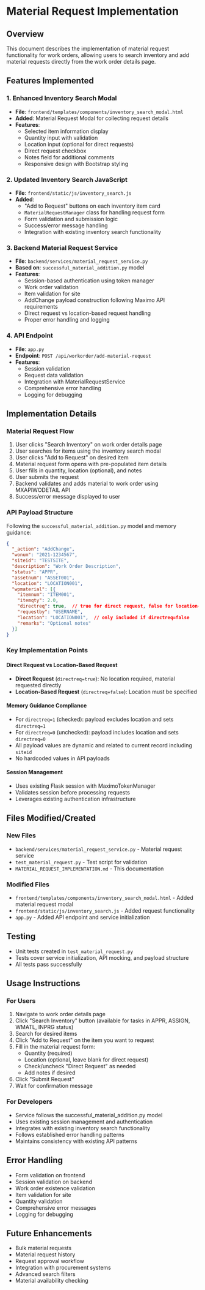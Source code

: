 # Material Request Implementation

## Overview
This document describes the implementation of material request functionality for work orders, allowing users to search inventory and add material requests directly from the work order details page.

## Features Implemented

### 1. Enhanced Inventory Search Modal
- **File**: `frontend/templates/components/inventory_search_modal.html`
- **Added**: Material Request Modal for collecting request details
- **Features**:
  - Selected item information display
  - Quantity input with validation
  - Location input (optional for direct requests)
  - Direct request checkbox
  - Notes field for additional comments
  - Responsive design with Bootstrap styling

### 2. Updated Inventory Search JavaScript
- **File**: `frontend/static/js/inventory_search.js`
- **Added**: 
  - "Add to Request" buttons on each inventory item card
  - `MaterialRequestManager` class for handling request form
  - Form validation and submission logic
  - Success/error message handling
  - Integration with existing inventory search functionality

### 3. Backend Material Request Service
- **File**: `backend/services/material_request_service.py`
- **Based on**: `successful_material_addition.py` model
- **Features**:
  - Session-based authentication using token manager
  - Work order validation
  - Item validation for site
  - AddChange payload construction following Maximo API requirements
  - Direct request vs location-based request handling
  - Proper error handling and logging

### 4. API Endpoint
- **File**: `app.py`
- **Endpoint**: `POST /api/workorder/add-material-request`
- **Features**:
  - Session validation
  - Request data validation
  - Integration with MaterialRequestService
  - Comprehensive error handling
  - Logging for debugging

## Implementation Details

### Material Request Flow
1. User clicks "Search Inventory" on work order details page
2. User searches for items using the inventory search modal
3. User clicks "Add to Request" on desired item
4. Material request form opens with pre-populated item details
5. User fills in quantity, location (optional), and notes
6. User submits the request
7. Backend validates and adds material to work order using MXAPIWODETAIL API
8. Success/error message displayed to user

### API Payload Structure
Following the `successful_material_addition.py` model and memory guidance:

```json
{
  "_action": "AddChange",
  "wonum": "2021-1234567",
  "siteid": "TESTSITE",
  "description": "Work Order Description",
  "status": "APPR",
  "assetnum": "ASSET001",
  "location": "LOCATION001",
  "wpmaterial": [{
    "itemnum": "ITEM001",
    "itemqty": 2.0,
    "directreq": true,  // true for direct request, false for location-based
    "requestby": "USERNAME",
    "location": "LOCATION001",  // only included if directreq=false
    "remarks": "Optional notes"
  }]
}
```

### Key Implementation Points

#### Direct Request vs Location-Based Request
- **Direct Request** (`directreq=true`): No location required, material requested directly
- **Location-Based Request** (`directreq=false`): Location must be specified

#### Memory Guidance Compliance
- For `directreq=1` (checked): payload excludes location and sets `directreq=1`
- For `directreq=0` (unchecked): payload includes location and sets `directreq=0`
- All payload values are dynamic and related to current record including `siteid`
- No hardcoded values in API payloads

#### Session Management
- Uses existing Flask session with MaximoTokenManager
- Validates session before processing requests
- Leverages existing authentication infrastructure

## Files Modified/Created

### New Files
- `backend/services/material_request_service.py` - Material request service
- `test_material_request.py` - Test script for validation
- `MATERIAL_REQUEST_IMPLEMENTATION.md` - This documentation

### Modified Files
- `frontend/templates/components/inventory_search_modal.html` - Added material request modal
- `frontend/static/js/inventory_search.js` - Added request functionality
- `app.py` - Added API endpoint and service initialization

## Testing
- Unit tests created in `test_material_request.py`
- Tests cover service initialization, API mocking, and payload structure
- All tests pass successfully

## Usage Instructions

### For Users
1. Navigate to work order details page
2. Click "Search Inventory" button (available for tasks in APPR, ASSIGN, WMATL, INPRG status)
3. Search for desired items
4. Click "Add to Request" on the item you want to request
5. Fill in the material request form:
   - Quantity (required)
   - Location (optional, leave blank for direct request)
   - Check/uncheck "Direct Request" as needed
   - Add notes if desired
6. Click "Submit Request"
7. Wait for confirmation message

### For Developers
- Service follows the successful_material_addition.py model
- Uses existing session management and authentication
- Integrates with existing inventory search functionality
- Follows established error handling patterns
- Maintains consistency with existing API patterns

## Error Handling
- Form validation on frontend
- Session validation on backend
- Work order existence validation
- Item validation for site
- Quantity validation
- Comprehensive error messages
- Logging for debugging

## Future Enhancements
- Bulk material requests
- Material request history
- Request approval workflow
- Integration with procurement systems
- Advanced search filters
- Material availability checking
